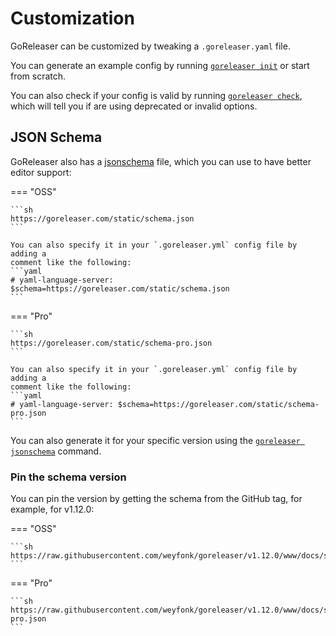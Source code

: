 # Customization

GoReleaser can be customized by tweaking a `.goreleaser.yaml` file.

You can generate an example config by running
[`goreleaser init`](/cmd/goreleaser_init/) or start from scratch.

You can also check if your config is valid by running
[`goreleaser check`](/cmd/goreleaser_check/), which will tell you if are using
deprecated or invalid options.

## JSON Schema

GoReleaser also has a [jsonschema][] file, which you can use to have better
editor support:

=== "OSS"

    ```sh
    https://goreleaser.com/static/schema.json
    ```

    You can also specify it in your `.goreleaser.yml` config file by adding a
    comment like the following:
    ```yaml
    # yaml-language-server: $schema=https://goreleaser.com/static/schema.json
    ```

=== "Pro"

    ```sh
    https://goreleaser.com/static/schema-pro.json
    ```

    You can also specify it in your `.goreleaser.yml` config file by adding a
    comment like the following:
    ```yaml
    # yaml-language-server: $schema=https://goreleaser.com/static/schema-pro.json
    ```

You can also generate it for your specific version using the
[`goreleaser jsonschema`][schema] command.

### Pin the schema version

You can pin the version by getting the schema from the GitHub tag, for example,
for v1.12.0:

=== "OSS"

    ```sh
    https://raw.githubusercontent.com/weyfonk/goreleaser/v1.12.0/www/docs/static/schema.json
    ```

=== "Pro"

    ```sh
    https://raw.githubusercontent.com/weyfonk/goreleaser/v1.12.0/www/docs/static/schema-pro.json
    ```

[jsonschema]: http://json-schema.org/draft/2020-12/json-schema-validation.html
[schema]: /cmd/goreleaser_jsonschema/
